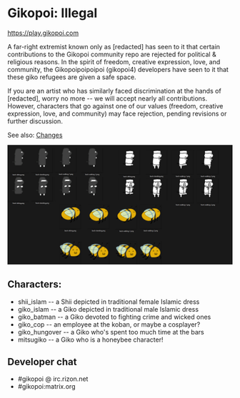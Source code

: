 # Gikopoi: Illegal
https://play.gikopoi.com

A far-right extremist known only as [redacted] has seen to it that
certain contributions to the Gikopoi community repo are rejected
for political & religious reasons. In the spirit of freedom,
creative expression, love, and community, the Gikopoipoipoipoi
(gikopoi4) developers have seen to it that these giko refugees
are given a safe space.

If you are an artist who has similarly faced discrimination at
the hands of [redacted], worry no more -- we will accept nearly all
contributions. However, characters that go against one of our
values (freedom, creative expression, love, and community) may
face rejection, pending revisions or further discussion.

See also: [Changes](CHANGES.md)

![](family.png)

## Characters:
* shii_islam -- a Shii depicted in traditional female Islamic dress
* giko_islam -- a Giko depicted in traditional male Islamic dress
* giko_batman -- a Giko devoted to fighting crime and wicked ones
* giko_cop -- an employee at the koban, or maybe a cosplayer?
* giko_hungover -- a Giko who's spent too much time at the bars
* mitsugiko -- a Giko who is a honeybee character!

## Developer chat
* #gikopoi @ irc.rizon.net
* #gikopoi:matrix.org

